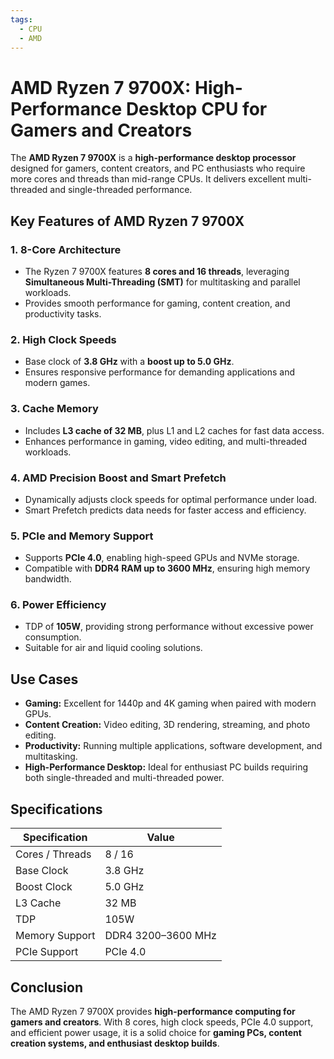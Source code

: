 ```yaml
---
tags:
  - CPU
  - AMD
---
```


# AMD Ryzen 7 9700X: High-Performance Desktop CPU for Gamers and Creators

The **AMD Ryzen 7 9700X** is a **high-performance desktop processor** designed for gamers, content creators, and PC enthusiasts who require more cores and threads than mid-range CPUs. It delivers excellent multi-threaded and single-threaded performance.

## Key Features of AMD Ryzen 7 9700X

### 1. **8-Core Architecture**

* The Ryzen 7 9700X features **8 cores and 16 threads**, leveraging **Simultaneous Multi-Threading (SMT)** for multitasking and parallel workloads.
* Provides smooth performance for gaming, content creation, and productivity tasks.

### 2. **High Clock Speeds**

* Base clock of **3.8 GHz** with a **boost up to 5.0 GHz**.
* Ensures responsive performance for demanding applications and modern games.

### 3. **Cache Memory**

* Includes **L3 cache of 32 MB**, plus L1 and L2 caches for fast data access.
* Enhances performance in gaming, video editing, and multi-threaded workloads.

### 4. **AMD Precision Boost and Smart Prefetch**

* Dynamically adjusts clock speeds for optimal performance under load.
* Smart Prefetch predicts data needs for faster access and efficiency.

### 5. **PCIe and Memory Support**

* Supports **PCIe 4.0**, enabling high-speed GPUs and NVMe storage.
* Compatible with **DDR4 RAM up to 3600 MHz**, ensuring high memory bandwidth.

### 6. **Power Efficiency**

* TDP of **105W**, providing strong performance without excessive power consumption.
* Suitable for air and liquid cooling solutions.

## Use Cases

* **Gaming:** Excellent for 1440p and 4K gaming when paired with modern GPUs.
* **Content Creation:** Video editing, 3D rendering, streaming, and photo editing.
* **Productivity:** Running multiple applications, software development, and multitasking.
* **High-Performance Desktop:** Ideal for enthusiast PC builds requiring both single-threaded and multi-threaded power.

## Specifications

| Specification   | Value              |
| --------------- | ------------------ |
| Cores / Threads | 8 / 16             |
| Base Clock      | 3.8 GHz            |
| Boost Clock     | 5.0 GHz            |
| L3 Cache        | 32 MB              |
| TDP             | 105W               |
| Memory Support  | DDR4 3200–3600 MHz |
| PCIe Support    | PCIe 4.0           |

## Conclusion

The AMD Ryzen 7 9700X provides **high-performance computing for gamers and creators**. With 8 cores, high clock speeds, PCIe 4.0 support, and efficient power usage, it is a solid choice for **gaming PCs, content creation systems, and enthusiast desktop builds**.
